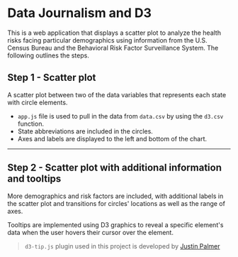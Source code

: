 # Data Journalism and D3

This is a web application that displays a scatter plot to analyze the health risks facing particular demographics using information from the U.S. Census Bureau and the Behavioral Risk Factor Surveillance System. The following outlines the steps.

## Step 1 - Scatter plot

A scatter plot between two of the data variables that represents each state with circle elements. 
* `app.js` file is used to pull in the data from `data.csv` by using the `d3.csv` function.
* State abbreviations are included in the circles.
* Axes and labels are displayed to the left and bottom of the chart.

- - -

## Step 2 - Scatter plot with additional information and tooltips

More demographics and risk factors are included, with additional labels in the scatter plot and transitions for circles' locations as well as the range of axes.

Tooltips are implemented using D3 graphics to reveal a specific element's data when the user hovers their cursor over the element. 
>`d3-tip.js` plugin used in this project is developed by [Justin Palmer](https://github.com/Caged)
